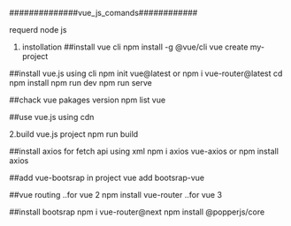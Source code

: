 ##############vue_js_comands############

requerd node js

1. instollation
##install vue cli
npm install -g @vue/cli
vue create my-project
	

##install vue.js using cli
npm init vue@latest or npm i vue-router@latest
cd <your-project-name>
npm install
npm run dev
npm run serve

##chack vue pakages version 
npm list vue

##use vue.js using cdn
<script src="https://unpkg.com/vue@3/dist/vue.global.js"></script>

2.build vue.js project
npm run build

##install axios for fetch api using xml
npm i axios vue-axios or npm install axios

##add vue-bootsrap in project 
vue add bootsrap-vue

##vue routing 
..for vue 2
npm install vue-router
..for vue 3

##install bootsrap 
npm i vue-router@next
npm install @popperjs/core
